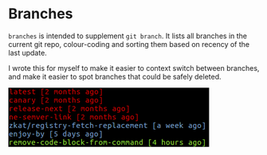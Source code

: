 # Branches

`branches` is intended to supplement `git branch`. It lists all branches in the current 
git repo, colour-coding and sorting them based on recency of the last update.

I wrote this for myself to make it easier to context switch between branches, and make it
easier to spot branches that could be safely deleted.

![Screenshot of output](screenshot.png)
